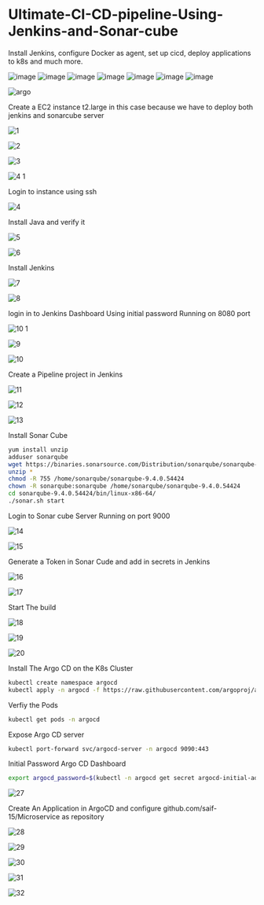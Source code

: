 # Ultimate-CI-CD-pipeline-Using-Jenkins-and-Sonar-cube
Install Jenkins, configure Docker as agent, set up cicd, deploy applications to k8s and much more.

![image](https://img.shields.io/badge/apache_maven-C71A36?style=for-the-badge&logo=apachemaven&logoColor=white)
![image](https://img.shields.io/badge/Amazon_AWS-FF9900?style=for-the-badge&logo=amazonaws&logoColor=white)
![image](https://img.shields.io/badge/Sonarqube-5190cf?style=for-the-badge&logo=sonarqube&logoColor=white)
![image](https://img.shields.io/badge/Jenkins-D24939?style=for-the-badge&logo=Jenkins&logoColor=white)
![image](https://img.shields.io/badge/Shell_Script-121011?style=for-the-badge&logo=gnu-bash&logoColor=white)
![image](https://img.shields.io/badge/kubernetes-326ce5.svg?&style=for-the-badge&logo=kubernetes&logoColor=white)
![image](https://img.shields.io/badge/Argo%20CD-1e0b3e?style=for-the-badge&logo=argo&logoColor=#d16044)

![argo](https://github.com/saif-15/Ultimate-CI-CD-pipeline-Using-Jenkins-and-Sonar-cube/assets/46129194/ee363fdd-5dbc-420b-b6f2-e03d401287e4)

Create a EC2 instance t2.large in this case because we have to deploy both jenkins and sonarcube server

![1](https://github.com/saif-15/Ultimate-CI-CD-pipeline-Using-Jenkins-and-Sonar-cube/assets/46129194/17058cc9-cd92-4236-9db7-0c64bd48f0a2)

![2](https://github.com/saif-15/Ultimate-CI-CD-pipeline-Using-Jenkins-and-Sonar-cube/assets/46129194/ae9a2823-78fb-4148-a72e-86310550a838)

![3](https://github.com/saif-15/Ultimate-CI-CD-pipeline-Using-Jenkins-and-Sonar-cube/assets/46129194/a9e504a8-2909-48c3-b0c4-9429dca3c64e)

![4 1](https://github.com/saif-15/Ultimate-CI-CD-pipeline-Using-Jenkins-and-Sonar-cube/assets/46129194/d70cb8cc-53e9-4904-bb00-fc9844151538)

Login to instance using ssh

![4](https://github.com/saif-15/Ultimate-CI-CD-pipeline-Using-Jenkins-and-Sonar-cube/assets/46129194/ad9d0b66-caec-4d22-aa3e-f32a12796bdf)

Install Java and verify it

![5](https://github.com/saif-15/Ultimate-CI-CD-pipeline-Using-Jenkins-and-Sonar-cube/assets/46129194/70b11b60-735a-48b8-9b74-1dc62db6adee)

![6](https://github.com/saif-15/Ultimate-CI-CD-pipeline-Using-Jenkins-and-Sonar-cube/assets/46129194/ca5a2dc7-3f5b-4d80-b7ed-c04922580dbd)

Install Jenkins 

![7](https://github.com/saif-15/Ultimate-CI-CD-pipeline-Using-Jenkins-and-Sonar-cube/assets/46129194/698a8a33-3918-47cf-abac-3d0b4b7bdb62)

![8](https://github.com/saif-15/Ultimate-CI-CD-pipeline-Using-Jenkins-and-Sonar-cube/assets/46129194/c7f99854-503b-4a5e-88f0-657f55cafa53)

login in to Jenkins Dashboard Using initial password Running on 8080 port

![10 1](https://github.com/saif-15/Ultimate-CI-CD-pipeline-Using-Jenkins-and-Sonar-cube/assets/46129194/d8f519ab-0f08-4e86-a9b5-695bce306e45)

![9](https://github.com/saif-15/Ultimate-CI-CD-pipeline-Using-Jenkins-and-Sonar-cube/assets/46129194/3b83d1d7-85bf-4c70-8035-c6c14c318a71)

![10](https://github.com/saif-15/Ultimate-CI-CD-pipeline-Using-Jenkins-and-Sonar-cube/assets/46129194/01627622-91a0-4547-aa95-58e6eea199e0)

Create a Pipeline project in Jenkins 

![11](https://github.com/saif-15/Ultimate-CI-CD-pipeline-Using-Jenkins-and-Sonar-cube/assets/46129194/2c5220a1-0114-46de-8d52-883f77cde64c)

![12](https://github.com/saif-15/Ultimate-CI-CD-pipeline-Using-Jenkins-and-Sonar-cube/assets/46129194/a217742f-957b-4136-a4fe-f6facbcb3a07)

![13](https://github.com/saif-15/Ultimate-CI-CD-pipeline-Using-Jenkins-and-Sonar-cube/assets/46129194/efd90b7d-826b-4b81-8d01-e846bb123d3d)

Install Sonar Cube
``` bash
yum install unzip
adduser sonarqube
wget https://binaries.sonarsource.com/Distribution/sonarqube/sonarqube-9.4.0.54424.zip
unzip *
chmod -R 755 /home/sonarqube/sonarqube-9.4.0.54424
chown -R sonarqube:sonarqube /home/sonarqube/sonarqube-9.4.0.54424
cd sonarqube-9.4.0.54424/bin/linux-x86-64/
./sonar.sh start
```
Login to Sonar cube Server Running on port 9000

![14](https://github.com/saif-15/Ultimate-CI-CD-pipeline-Using-Jenkins-and-Sonar-cube/assets/46129194/cc4def7b-a53a-4507-a127-45c74ebf9759)

![15](https://github.com/saif-15/Ultimate-CI-CD-pipeline-Using-Jenkins-and-Sonar-cube/assets/46129194/b6454ddb-10b6-4349-b21f-7e3c5ce8a930)

Generate a Token in Sonar Cude and add in secrets in Jenkins

![16](https://github.com/saif-15/Ultimate-CI-CD-pipeline-Using-Jenkins-and-Sonar-cube/assets/46129194/5041d7c6-d3da-40e1-8ec8-8d3bdc610460)

![17](https://github.com/saif-15/Ultimate-CI-CD-pipeline-Using-Jenkins-and-Sonar-cube/assets/46129194/663d0001-ffc5-4b3f-8366-cc9b8cb1f686)

Start The build

![18](https://github.com/saif-15/Ultimate-CI-CD-pipeline-Using-Jenkins-and-Sonar-cube/assets/46129194/a8d5e46c-9070-4f00-839f-17b8b11da091)

![19](https://github.com/saif-15/Ultimate-CI-CD-pipeline-Using-Jenkins-and-Sonar-cube/assets/46129194/973824e5-1ee6-4b8f-9318-ac66c1168940)

![20](https://github.com/saif-15/Ultimate-CI-CD-pipeline-Using-Jenkins-and-Sonar-cube/assets/46129194/659f4a10-433f-45f2-bcfc-1670cf2cc0b2)

Install The Argo CD on the K8s Cluster

```bash
kubectl create namespace argocd
kubectl apply -n argocd -f https://raw.githubusercontent.com/argoproj/argo-cd/stable/manifests/install.yaml
```

Verfiy the Pods

```bash
kubectl get pods -n argocd
```

Expose Argo CD server

```bash
kubectl port-forward svc/argocd-server -n argocd 9090:443
```

Initial Password Argo CD Dashboard

```bash
export argocd_password=$(kubectl -n argocd get secret argocd-initial-admin-secret -o jsonpath="{.data.password}" | base64 -d)
```

![27](https://github.com/saif-15/Ultimate-CI-CD-pipeline-Using-Jenkins-and-Sonar-cube/assets/46129194/cea0827a-894e-4d0d-8319-2f6f3c1d831b)

Create An Application in ArgoCD and configure github.com/saif-15/Microservice as repository

![28](https://github.com/saif-15/Ultimate-CI-CD-pipeline-Using-Jenkins-and-Sonar-cube/assets/46129194/8a81d4d3-cc74-4930-8879-ceece31b041b)

![29](https://github.com/saif-15/Ultimate-CI-CD-pipeline-Using-Jenkins-and-Sonar-cube/assets/46129194/7cc0590d-dfc0-45de-bdb3-1890c7433540)

![30](https://github.com/saif-15/Ultimate-CI-CD-pipeline-Using-Jenkins-and-Sonar-cube/assets/46129194/e007b7cd-b082-4a0a-99c0-eda027bdf1ef)

![31](https://github.com/saif-15/Ultimate-CI-CD-pipeline-Using-Jenkins-and-Sonar-cube/assets/46129194/46604e57-9a7a-4ced-8b69-8b3d53a8afc6)

![32](https://github.com/saif-15/Ultimate-CI-CD-pipeline-Using-Jenkins-and-Sonar-cube/assets/46129194/9c7b7d95-165f-406c-9232-4a08893fd85b)
















